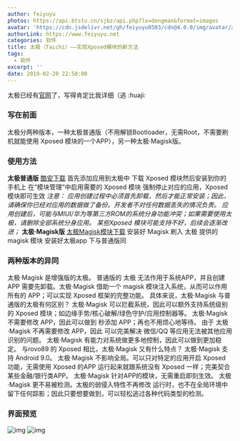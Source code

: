 ```yaml
---
author: feiyuyu
photos: https://api.btstu.cn/sjbz/api.php?lx=dongman&format=images
avatar: 'https://cdn.jsdelivr.net/gh/feiyuyu0503/cdn@4.0.0/img/avatar/avater.jpg'
authorLink: https://www.feiyuyu.net
categories: 软件
title: 太极（Taichi）——实现Xposed模块的新方法
tags:
  - 软件
excerpt: ''
date: 2019-02-20 22:50:08
---
```


太极已经有[官网](https://taichi.cool/README_CN.html "官网")了，写得肯定比我详细（逃 :huaji:

### 写在前面

太极分两种版本，一种太极普通版（不用解锁Bootloader，无需Root，不需要刷机就能使用 Xposed 模块的一个APP），另一种太极·Magisk版。

### 使用方法

**太极普通版** [酷安下载](https://www.coolapk.com/apk/me.weishu.exp "酷安下载") 首先添加应用到太极中 下载 Xposed 模块然后安装到你的手机上 在“模块管理”中启用需要的 Xposed 模块 强制停止对应的应用，Xposed 模块即可生效 _注意： 应用创建过程中必须首先卸载，然后才能正常安装；因此，请确保你已经对应用的数据做了备份。开发者不对任何数据丢失的情况负责。 应用创建后，可能与MIUI/华为等第三方ROM的系统分身功能冲突；如果需要使用太极，请删除全部系统分身应用。 某些Xposed 模块可能支持不好，后续会逐渐改进；_ **太极·Magisk版** [太极Magisk模块下载](https://www.lanzous.com/i31t25a "太极Magisk模块下载") 安装好 Magisk 刷入 太极 提供的 magisk 模块 安装好太极app 下与普通版同

### 两种版本的异同

太极·Magisk 是增强版的太极。 普通版的 太极 无法作用于系统APP，并且创建 APP 需要先卸载。太极·Magisk 借助一个 magisk 模块注入系统，从而可以作用所有的 APP；可以实现 Xposed 框架的完整功能。 具体来说，太极·Magisk 与普通版的太极有何区别？ 太极·Magisk 可以拦截系统，因此可以额外支持系统级别的 Xposed 模块；如边缘手势/核心破解/绿色守护/应用控制器等。 太极·Magisk 不需要修改 APP，因此可以做到 秒添加 APP；再也不用烦心地等待。 由于 太极·Magisk 不再需要修改 APP，因此 可以完美解决 微信/QQ 等应用无法被其他应用识别的问题。 太极·Magisk 有能力对系统做更多地控制，因此可以做到更加稳定。 与rovo89 的 Xposed 相比，太极·Magisk 又有什么特点？ 太极·Magisk 支持 Android 9.0。 太极·Magisk 不影响全局。可以只对特定的应用开启 Xposed 功能，无需使用 Xposed 的APP 运行起来就跟系统没有 Xposed 一样；完美契合某些金融/银行类APP。 太极·Magisk 针对APP的模块，无需重启即刻生效。 太极·Magisk 更不易被检测。太极的弱侵入特性不再修改 运行时，也不在全局环境中留下任何踪影；因此只要想要做到，可以轻松逃过各种代码类型的检测。

### 界面预览

![img](https://i.loli.net/2020/03/11/edKsr42METawNAF.png) ![img](https://i.loli.net/2020/03/11/TrByCai6k2uv8ZW.png)
